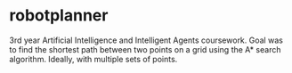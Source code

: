 # robotplanner
3rd year Artificial Intelligence and Intelligent Agents coursework. Goal was to find the shortest path between two points on a grid using the A* search algorithm. Ideally, with multiple sets of points. 

